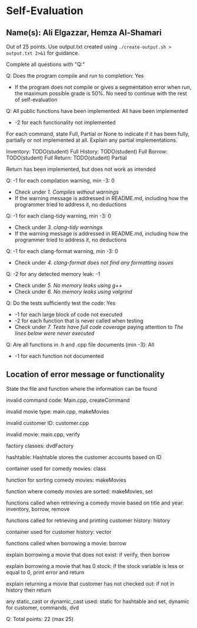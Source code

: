 # Self-Evaluation

## Name(s): Ali Elgazzar, Hemza Al-Shamari

Out of 25 points. Use output.txt created using 
`./create-output.sh > output.txt 2>&1` for guidance.

Complete all questions with "Q:"

Q: Does the program compile and run to completion: Yes

- If the program does not compile or gives a segmentation error when run, 
the maximum possible grade is 50%. No need to continue with the rest of self-evaluation

Q: All public functions have been implemented: All have been implemented

- -2 for each functionality not implemented

For each command, state Full, Partial or None to indicate 
if it has been fully, partially or not implemented at all.
Explain any partial implementations.

Inventory: TODO(student) Full
History: TODO(student) Full
Borrow: TODO(student) Full
Return: TODO(student) Partial

Return has been implemented, but does not work as intended


Q: -1 for each compilation warning, min -3: 0

- Check under *1. Compiles without warnings*
- If the warning message is addressed in README.md, including how the programmer tried to address it, no deductions

Q: -1 for each clang-tidy warning, min -3: 0

- Check under *3. clang-tidy warnings*
- If the warning message is addressed in README.md, including how the programmer tried to address it, no deductions

Q: -1 for each clang-format warning, min -3: 0

- Check under *4. clang-format does not find any formatting issues*


Q: -2 for any detected memory leak: -1

- Check under *5. No memory leaks using g++*
- Check under *6. No memory leaks using valgrind*

Q: Do the tests sufficiently test the code: Yes

- -1 for each large block of code not executed
- -2 for each function that is never called when testing
- Check under *7. Tests have full code coverage* paying attention to *The lines below were never executed*

Q: Are all functions in .h and .cpp file documents (min -3): All

- -1 for each function not documented

## Location of error message or functionality

State the file and function where the information can be found

invalid command code: Main.cpp, createCommand

invalid movie type: main.cpp, makeMovies

invalid customer ID: customer.cpp
 
invalid movie: main.cpp, verify

factory classes: dvdFactory

hashtable: Hashtable stores the customer accounts based on ID

container used for comedy movies: class

function for sorting comedy movies: makeMovies

function where comedy movies are sorted: makeMovies, set

functions called when retrieving a comedy movie based on title and year: inventory, borrow, remove

functions called for retrieving and printing customer history: history

container used for customer history: vector

functions called when borrowing a movie: borrow

explain borrowing a movie that does not exist: if verify, then borrow

explain borrowing a movie that has 0 stock: if the stock variable is less or equal to 0, print error and return

explain returning a movie that customer has not checked out: if not in history then return

any static_cast or dynamic_cast used: static for hashtable and set, dynamic for customer, commands, dvd


Q: Total points: 22 (max 25)